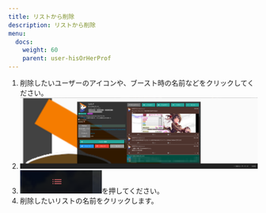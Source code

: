 ```yaml
---
title: リストから削除
description: リストから削除
menu:
  docs:
    weight: 60
    parent: user-hisOrHerProf
---
```


1. 削除したいユーザーのアイコンや、ブースト時の名前などをクリックしてください。
2. ![user1](https://raw.githubusercontent.com/cutls/TheDeskDocs/master/media/user1.png)
3. ![user17](https://raw.githubusercontent.com/cutls/TheDeskDocs/master/media/user17.png)を押してください。  
4. 削除したいリストの名前をクリックします。

